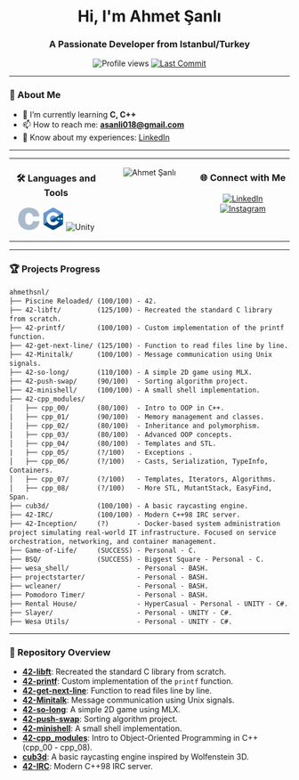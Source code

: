 <h1 align="center">Hi, I'm Ahmet Şanlı</h1>
<h3 align="center">A Passionate Developer from Istanbul/Turkey</h3>

<p align="center">
  <img src="https://komarev.com/ghpvc/?username=ahmethsnl&label=Profile%20views&color=0e75b6&style=flat" alt="Profile views" />
  <a href="https://github.com/ahmethsnl/ahmethsnl/commits">
    <img src="https://img.shields.io/github/last-commit/ahmethsnl/ahmethsnl?style=flat" alt="Last Commit" />
  </a>
</p>

---

### 🌱 About Me
- 🌱 I’m currently learning **C, C++**
- 📫 How to reach me: **asanli018@gmail.com**
- 📄 Know about my experiences: [LinkedIn](https://www.linkedin.com/in/ahmethsnl/)

---

<table>
  <tr>
    <td align="center" valign="top" width="33%">
      <h3>🛠️ Languages and Tools</h3>
      <p>
        <img src="https://raw.githubusercontent.com/devicons/devicon/master/icons/c/c-original.svg" alt="C" width="40" height="40" />
        <img src="https://raw.githubusercontent.com/devicons/devicon/master/icons/cplusplus/cplusplus-original.svg" alt="C++" width="40" height="40" />
        <img src="https://www.vectorlogo.zone/logos/unity3d/unity3d-icon.svg" alt="Unity" width="40" height="40" />
      </p>
    </td>
    <td align="center" valign="top" width="33%">
      <p>
        <img src="https://github-readme-stats.vercel.app/api/top-langs?username=ahmethsnl&show_icons=true&locale=en&layout=compact" alt="Ahmet Şanlı" />
      </p>
    </td>
    <td align="center" valign="top" width="33%">
      <h3>🌐 Connect with Me</h3>
      <p>
        <a href="https://linkedin.com/in/ahmethsnl" target="blank">
          <img align="center" src="https://raw.githubusercontent.com/rahuldkjain/github-profile-readme-generator/master/src/images/icons/Social/linked-in-alt.svg" alt="LinkedIn" height="30" width="40" />
        </a>
        <a href="https://instagram.com/ahmet.hsnl" target="blank">
          <img align="center" src="https://raw.githubusercontent.com/rahuldkjain/github-profile-readme-generator/master/src/images/icons/Social/instagram.svg" alt="Instagram" height="30" width="40" />
        </a>
      </p>
    </td>
  </tr>
</table>

---

### 🏆 Projects Progress


```plaintext
ahmethsnl/
├── Piscine Reloaded/ (100/100) - 42.
├── 42-libft/         (125/100) - Recreated the standard C library from scratch.
├── 42-printf/        (100/100) - Custom implementation of the printf function.
├── 42-get-next-line/ (125/100) - Function to read files line by line.
├── 42-Minitalk/      (100/100) - Message communication using Unix signals.
├── 42-so-long/       (110/100) - A simple 2D game using MLX.
├── 42-push-swap/     (90/100)  - Sorting algorithm project.
├── 42-minishell/     (100/100) - A small shell implementation.
├── 42-cpp_modules/
│   ├── cpp_00/       (80/100)  - Intro to OOP in C++.
│   ├── cpp_01/       (90/100)  - Memory management and classes.
│   ├── cpp_02/       (80/100)  - Inheritance and polymorphism.
│   ├── cpp_03/       (80/100)  - Advanced OOP concepts.
│   ├── cpp_04/       (80/100)  - Templates and STL.
|   ├── cpp_05/       (?/100)   - Exceptions .
│   ├── cpp_06/       (?/100)   - Casts, Serialization, TypeInfo, Containers.
│   ├── cpp_07/       (?/100)   - Templates, Iterators, Algorithms.
│   ├── cpp_08/       (?/100)   - More STL, MutantStack, EasyFind, Span.
├── cub3d/            (100/100) - A basic raycasting engine.
├── 42-IRC/           (100/100) - Modern C++98 IRC server.
├── 42-Inception/     (?)       - Docker-based system administration project simulating real-world IT infrastructure. Focused on service orchestration, networking, and container management.
├── Game-of-Life/     (SUCCESS) - Personal - C.
├── BSQ/              (SUCCESS) - Biggest Square - Personal - C.
├── wesa_shell/                 - Personal - BASH.
├── projectstarter/             - Personal - BASH.
├── wcleaner/                   - Personal - BASH.
├── Pomodoro Timer/             - Personal - BASH.
├── Rental House/               - HyperCasual - Personal - UNITY - C#.
├── Slayer/                     - Personal - UNITY - C#.
├── Wesa Utils/                 - Personal - UNITY - C#.
```

---

### 📂 Repository Overview


- [**42-libft**](https://github.com/Ahmethsnl/42-libft): Recreated the standard C library from scratch.
- [**42-printf**](https://github.com/Ahmethsnl/42-printf): Custom implementation of the `printf` function.
- [**42-get-next-line**](https://github.com/Ahmethsnl/42-get-next-line): Function to read files line by line.
- [**42-Minitalk**](https://github.com/Ahmethsnl/42-Minitalk): Message communication using Unix signals.
- [**42-so-long**](https://github.com/Ahmethsnl/42-so-long): A simple 2D game using MLX.
- [**42-push-swap**](https://github.com/Ahmethsnl/42-push-swap): Sorting algorithm project.
- [**42-minishell**](https://github.com/Ahmethsnl/42-minishell): A small shell implementation.
- [**42-cpp_modules**](https://github.com/Ahmethsnl/42-cpp_modules): Intro to Object-Oriented Programming in C++ (cpp_00 - cpp_08).
- [**cub3d**](https://github.com/Ahmethsnl/cub3d): A basic raycasting engine inspired by Wolfenstein 3D.
- [**42-IRC**](https://github.com/Ahmethsnl/42-IRC): Modern C++98 IRC server.
